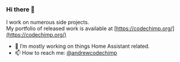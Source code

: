 ### Hi there 👋

I work on numerous side projects.  
My portfolio of released work is available at [https://codechimp.org/](https://codechimp.org/)

- 🔭 I’m mostly working on things Home Assistant related.
- 📫 How to reach me: [@andrewcodechimp](https://mastodon.online/@codechimp)

<!--
**andrew-codechimp/andrew-codechimp** is a ✨ _special_ ✨ repository because its `README.md` (this file) appears on your GitHub profile.

Here are some ideas to get you started:

- 🔭 I’m currently working on ...
- 🌱 I’m currently learning ...
- 👯 I’m looking to collaborate on ...
- 🤔 I’m looking for help with ...
- 💬 Ask me about ...
- 😄 Pronouns: ...
- ⚡ Fun fact: ...
-->
